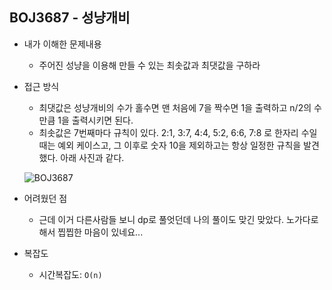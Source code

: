 ## BOJ3687 - 성냥개비

- 내가 이해한 문제내용

  - 주어진 성냥을 이용해 만들 수 있는 최솟값과 최댓값을 구하라
- 접근 방식

  - 최댓값은 성냥개비의 수가 홀수면 맨 처음에 7을 짝수면 1을 출력하고 n/2의 수만큼 1을 출력시키면 된다.
  - 최솟값은 7번째마다 규칙이 있다. 2:1, 3:7, 4:4, 5:2, 6:6, 7:8 로 한자리 수일때는 예외 케이스고, 그 이후로 숫자 10을 제외하고는 항상 일정한 규칙을 발견했다. 아래 사진과 같다.

  ![BOJ3687](https://user-images.githubusercontent.com/43085342/61475972-f032f180-a9c6-11e9-97fb-b8c6a6da4135.png)
- 어려웠던 점

  - 근데 이거 다른사람들 보니 dp로 풀엇던데 나의 풀이도 맞긴 맞았다. 노가다로 해서 찝찝한 마음이 있네요...
- 복잡도

  - 시간복잡도:  `O(n)`

